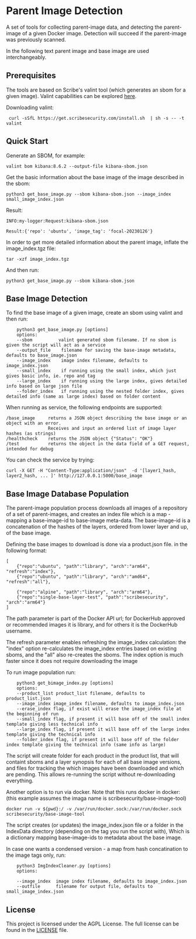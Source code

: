 # Parent Image Detection
A set of tools for collecting parent-image data, and detecting the parent-image of a given Docker image.
Detection will succeed if the parent-image was previously scanned.

In the following text parent image and base image are used interchangeably.

## Prerequisites
The tools are based on Scribe's valint tool (which generates an sbom for a given image). Valint capabilities can be explored [here](https://scribe-security.netlify.app/docs/CLI/valint/). 

Downloading valint:

``` curl -sSfL https://get.scribesecurity.com/install.sh  | sh -s -- -t valint```

## Quick Start

Generate an SBOM, for example:

```valint bom kibana:8.6.2 --output-file kibana-sbom.json```

Get the basic information about the base image of the image described in the sbom:

```python3 get_base_image.py --sbom kibana-sbom.json --image_index small_image_index.json```

Result:
```
INFO:my-logger:Request:kibana-sbom.json

Result:{'repo': 'ubuntu', 'image_tag': 'focal-20230126'}
```

In order to get more detailed information about the parent image, inflate the image_index.tgz file:
    
```tar -xzf image_index.tgz```

And then run:
    
```python3 get_base_image.py --sbom kibana-sbom.json```
    


## Base Image Detection
To find the base image of a given image, create an sbom using valint and then run:
```
    python3 get_base_image.py [options]
    options:
    --sbom          valint generated sbom filename. If no sbom is given the script will act as a service
    --output_file    filename for saving the base-image metadata, defaults to base_image.json
    --image_index    image index filename, defaults to image_index.json
    --small_index    if running using the small index, which just gives basic info, ie. repo and tag
    --large_index    if running using the large index, gives detailed info based on large json file
    --folder_index   if running using the nested folder index, gives detailed info (same as large index) based on folder content
```

When running as service, the following endpoints are supported:
```
/base_image     returns a JSON object describing the base image or an object with an error. 
                Receives and input an ordered list of image layer hashes (as strings)
/healthcheck    returns the JSON object {"Status": "OK"}
/test           returns the object in the data field of a GET request, intended for debug
```

You can check the service by trying:
```
curl -X GET -H "Content-Type:application/json"  -d '[layer1_hash, layer2_hash, ... ]' http://127.0.0.1:5000/base_image

```


## Base Image Database Population

The parent-image population process downloads all images of a repository of a set of parent-images, and creates an index file which is a map - mapping a base-image-id to base-image meta-data.
The base-image-id is a concatenation of the hashes of the layers, ordered from lower layer and up, of the base image.

Defining the base images to download is done via a product.json file. in the following format:
```
[
    {"repo":"ubuntu", "path":"library", "arch":"arm64", "refresh":"index"},
    {"repo":"ubuntu", "path":"library", "arch":"amd64", "refresh":"all"},

    {"repo":"alpine", "path":"library", "arch":"arm64"},
    {"repo":"single-base-layer-test", "path":"scribesecurity", "arch":"arm64"}
]
```

The path parameter is part of the Docker API url; for DockerHub approved or recommended images it is library, and for others it is the DockerHub username.

The refresh parameter enables refreshing the image_index calculation: the "index" option re-calculates the image_index entries based on existing sboms, and the "all" also re-creates the sboms. The index option is much faster since it does not require downloading the image

To run image population run:
```
    python3 get_bimage_index.py [options]
    options:
    --product_list product_list filename, defaults to product_list.json
    --image_index image_index filename, defaults to image_index.json
    --erase_index flag, if exist will erase the image_index file at the beginning of run
    --small_index flag, if present it will base off of the small index template giving less technical info
    --large_index flag, if present it will base off of the large index template giving the technical info
    --folder_index flag, if present it will base off of the folder index template giving the technical info (same info as large)
```

The script will create folder for each product in the product list, that will containt sboms and a layer synopsis for each of all base image versions,  and files for tracking the which images have been downloaded and which are pending. This allows re-running the script without re-downloading everything.



Another option is to run via docker. Note that this runs docker in docker:
(this example assumes the imaga name is scribesecurity/base-image-tool)
```
docker run -v ${pwd}:/ -v /var/run/docker.sock:/var/run/docker.sock  scribesecurity/base-image-tool
```

The script creates (or updates) the image_index.json file or a folder in the IndexData directory (depending on the tag you run the script with), Which is a dictionary mapping base-image-ids to metadata about the base image.

In case one wants a condensed version - a map from hash concatination to the image tags only, run:

```
    python3 ImgIndexCleaner.py [options]
    options:

    --image_index  image index filename, defaults to image_index.json
    --outfile      filename for output file, defaults to small_image_index.json
```


## License 
This project is licensed under the AGPL License. The full license can be found in the [LICENSE](agpl-3.0.txt) file.
